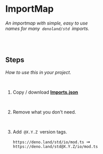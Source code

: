 
# ImportMap

*An importmap with simple, easy to use* <br>
*names for many  `denoland/std`  imports.*

<br>
<br>

## Steps

*How to use this in your project.*

<br>

1.  Copy / download **[Imports.json]**

    <br>

2.  Remove what you don't need.

    <br>

3.  Add  `@X.Y.Z`  version tags.

    `https://deno.land/std/io/mod.ts`  ➞  `https://deno.land/std@X.Y.Z/io/mod.ts`

<br>


[Imports.json]: https://github.com/DenoAndFriends/ImportMap/blob/main/Imports.json

